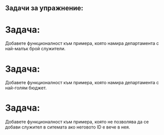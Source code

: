 ## Задачи за упражнение:

# Задача:
  Добавете функционалност към примера, която намира департамента с най-малък брой служители.

# Задача:
  Добавете функционалност към примера, която намира департамента с най-голям бюджет.

# Задача:
  Добавете функционалност към примера, която не позволява да се добави служител в ситемата
  ако неговото ID е вече в нея.
   



